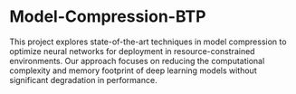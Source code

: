 # Model-Compression-BTP
This project explores state-of-the-art techniques in model compression to optimize neural networks for deployment in resource-constrained environments. Our approach focuses on reducing the computational complexity and memory footprint of deep learning models without significant degradation in performance.
